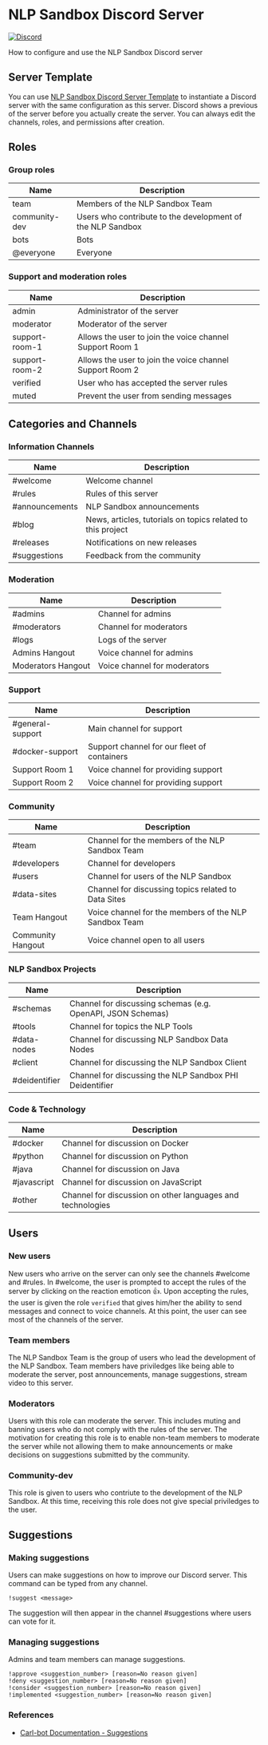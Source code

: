 # NLP Sandbox Discord Server

[![Discord](https://img.shields.io/discord/770484164393828373.svg?color=94398d&labelColor=555555&logoColor=ffffff&style=for-the-badge&label=Discord&logo=discord)](https://discord.gg/Zb4ymtF "realtime support / chat with the community and the team.")

How to configure and use the NLP Sandbox Discord server

## Server Template

You can use [NLP Sandbox Discord Server Template] to instantiate a Discord
server with the same configuration as this server. Discord shows a previous
of the server before you actually create the server. You can always edit the
channels, roles, and permissions after creation.

## Roles

### Group roles

| Name | Description | |
|---|---|---|
| team | Members of the NLP Sandbox Team |   |
| community-dev | Users who contribute to the development of the NLP Sandbox |   |
| bots | Bots |   |
| @everyone | Everyone | |

### Support and moderation roles

| Name | Description | |
|---|---|---|
| admin | Administrator of the server |   |
| moderator | Moderator of the server |   |
| support-room-1 | Allows the user to join the voice channel Support Room 1 |   |
| support-room-2 | Allows the user to join the voice channel Support Room 2 |   |
| verified | User who has accepted the server rules |   |
| muted | Prevent the user from sending messages |   |

## Categories and Channels

### Information Channels

| Name | Description | |
|---|---|---|
| #welcome | Welcome channel | |
| #rules | Rules of this server |   |
| #announcements | NLP Sandbox announcements |  |
| #blog | News, articles, tutorials on topics related to this project |  |
| #releases | Notifications on new releases |  |
| #suggestions | Feedback from the community |  |

### Moderation

| Name | Description | |
|---|---|---|
| #admins | Channel for admins | |
| #moderators | Channel for moderators | |
| #logs | Logs of the server | |
| Admins Hangout | Voice channel for admins | |
| Moderators Hangout | Voice channel for moderators | |

### Support

| Name | Description | |
|---|---|---|
| #general-support | Main channel for support | |
| #docker-support | Support channel for our fleet of containers | |
| Support Room 1 | Voice channel for providing support | |
| Support Room 2 | Voice channel for providing support | |

### Community

| Name | Description | |
|---|---|---|
| #team | Channel for the members of the NLP Sandbox Team | |
| #developers | Channel for developers | |
| #users | Channel for users of the NLP Sandbox | |
| #data-sites | Channel for discussing topics related to Data Sites | |
| Team Hangout | Voice channel for the members of the NLP Sandbox Team | |
| Community Hangout | Voice channel open to all users | |

### NLP Sandbox Projects

| Name | Description | |
|---|---|---|
| #schemas | Channel for discussing schemas (e.g. OpenAPI, JSON Schemas) | |
| #tools | Channel for topics the NLP Tools | |
| #data-nodes | Channel for discussing NLP Sandbox Data Nodes | |
| #client | Channel for discussing the NLP Sandbox Client | |
| #deidentifier | Channel for discussing the NLP Sandbox PHI Deidentifier | |

### Code & Technology

| Name | Description | |
|---|---|---|
| #docker | Channel for discussion on Docker | |
| #python | Channel for discussion on Python | |
| #java | Channel for discussion on Java | |
| #javascript | Channel for discussion on JavaScript | |
| #other | Channel for discussion on other languages and technologies | |

## Users

### New users

New users who arrive on the server can only see the channels #welcome and #rules.
In #welcome, the user is prompted to accept the rules of the server by clicking
on the reaction emoticon :thumbsup:. Upon accepting the rules, the user is given
the role `verified` that gives him/her the ability to send messages and connect
to voice channels. At this point, the user can see most of the channels of the
server.

### Team members

The NLP Sandbox Team is the group of users who lead the development of the NLP
Sandbox. Team members have priviledges like being able to moderate the server,
post announcements, manage suggestions, stream video to this server.

### Moderators

Users with this role can moderate the server. This includes muting and banning
users who do not comply with the rules of the server. The motivation for creating
this role is to enable non-team members to moderate the server while not allowing
them to make announcements or make decisions on suggestions submitted by the
community.

### Community-dev

This role is given to users who contriute to the development of the NLP Sandbox.
At this time, receiving this role does not give special priviledges to the user.

## Suggestions

### Making suggestions

Users can make suggestions on how to improve our Discord server. This command
can be typed from any channel.

    !suggest <message>

The suggestion will then appear in the channel #suggestions where users can
vote for it.

### Managing suggestions

Admins and team members can manage suggestions.

    !approve <suggestion_number> [reason=No reason given]
    !deny <suggestion_number> [reason=No reason given]
    !consider <suggestion_number> [reason=No reason given]
    !implemented <suggestion_number> [reason=No reason given]

### References

- [Carl-bot Documentation - Suggestions](https://docs.carl.gg/utilities/suggestions/)

<!-- Definitions -->

[NLP Sandbox Discord Server Template]: https://discord.new/KyH9ZBWeD4x8